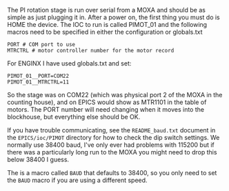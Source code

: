 The PI rotation stage is run over serial from a MOXA and should be as simple as just plugging it in. After a power on, the first thing you must do is HOME the device. The IOC to run is called PIMOT_01 and the following macros need to be specified in either the configuration or globals.txt  

```
PORT # COM port to use
MTRCTRL # motor controller number for the motor record
```

For ENGINX I have used globals.txt and set:

```
PIMOT_01__PORT=COM22
PIMOT_01__MTRCTRL=11
```

So the stage was on COM22 (which was physical port 2 of the MOXA in the counting house), and on EPICS would show as MTR1101 in the table of motors. The PORT number will need changing when it moves into the blockhouse, but everything else should be OK. 

If you have trouble communicating, see the `README_baud.txt` document in the `EPICS/ioc/PIMOT` directory for how to check the dip switch settings. We normally use 38400 baud, I've only ever had problems with 115200 but if there was a particularly long run to the MOXA you might need to drop this below 38400 I guess.

The is a macro called `BAUD` that defaults to 38400, so you only need to set the `BAUD` macro if you are using a different speed. 
 
